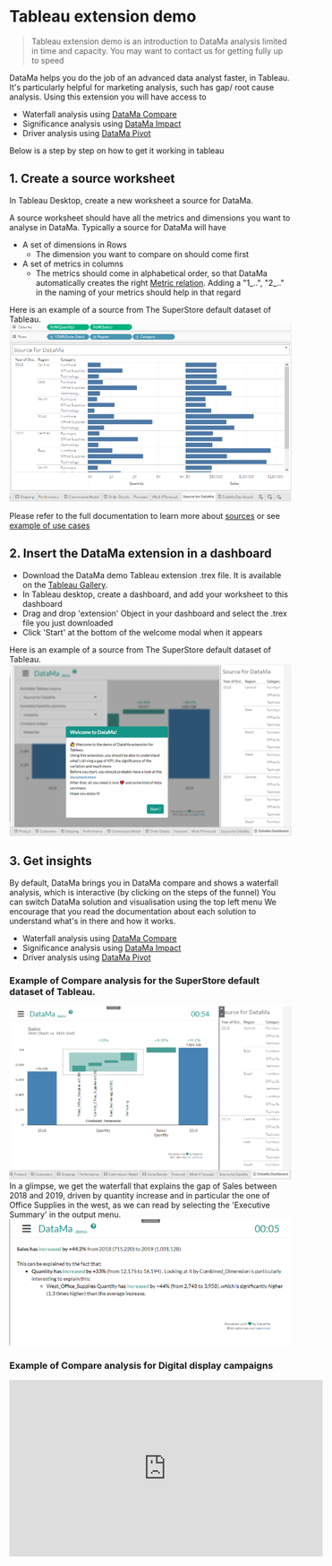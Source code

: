 # Tableau extension demo

> Tableau extension demo is an introduction to DataMa analysis limited in time and capacity. You may want to contact us for getting fully up to speed

DataMa helps you do the job of an advanced data analyst faster, in Tableau.
It's particularly helpful for marketing analysis, such has gap/ root cause analysis.
Using this extension you will have access to
* Waterfall analysis using [DataMa Compare](/compare/compare.md)
* Significance analysis using [DataMa Impact](/impact/impact.md)
* Driver analysis using [DataMa Pivot](/impact/impact.md)

Below is a step by step on how to get it working in tableau

## 1. Create a source worksheet

In Tableau Desktop, create a new worksheet a source for DataMa.

A source worksheet should have all the metrics and dimensions you want to analyse in DataMa.
Typically a source for DataMa will have
* A set of dimensions in Rows
  * The dimension you want to compare on should come first
* A set of metrics in columns
  * The metrics should come in alphabetical order, so that DataMa automatically creates the right [Metric relation](/general/admin/input/metric_relation).
    Adding a "1_..", "2_.." in the naming of your metrics should help in that regard

Here is an example of a source from The SuperStore default dataset of Tableau.
![Source example](images/Source_Example.PNG)

Please refer to the full documentation to learn more about [sources](/general/admin/input/source) or see [example of use cases](/home/use_cases/use_cases_examples)

## 2. Insert the DataMa extension in a dashboard

* Download the DataMa demo Tableau extension .trex file. It is available on the [Tableau Gallery](https://extensiongallery.tableau.com/extensions).
* In Tableau desktop, create a dashboard, and add your worksheet to this dashboard
* Drag and drop 'extension' Object in your dashboard and select the .trex file you just downloaded
* Click 'Start' at the bottom of the welcome modal when it appears

Here is an example of a source from The SuperStore default dataset of Tableau.
![Dashboard example](images/Dashboard_welcome.PNG)

## 3. Get insights

By default, DataMa brings you in DataMa compare and shows a waterfall analysis, which is interactive (by clicking on the steps of the funnel)
You can switch DataMa solution and visualisation using the top left menu
We encourage that you read the documentation about each solution to understand what's in there and how it works.

* Waterfall analysis using [DataMa Compare](/compare/compare.md)
* Significance analysis using [DataMa Impact](/impact/impact.md)
* Driver analysis using [DataMa Pivot](/impact/impact.md)

### Example of Compare analysis for the SuperStore default dataset of Tableau.
![Waterfall example](images/Waterfall_Example.PNG)
In a glimpse, we get the waterfall that explains the gap of Sales between 2018 and 2019, driven by quantity increase and in particular the one of Office Supplies in the west, as we can read by selecting the 'Executive Summary' in the output menu.
![Waterfall example](images/ExecSum_Example.PNG)

### Example of Compare analysis for Digital display campaigns

<iframe width="560" height="315" src="https://www.youtube.com/embed/OaoVK166Bl0" frameborder="0" allow="accelerometer; autoplay; clipboard-write; encrypted-media; gyroscope; picture-in-picture" allowfullscreen></iframe>
